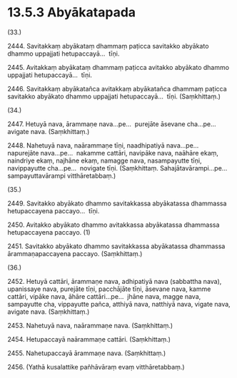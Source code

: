 

# 13.5.3 Abyākatapada




(33.)

2444\. Savitakkaṃ abyākataṃ dhammaṃ paṭicca savitakko abyākato dhammo uppajjati hetupaccayā…  tīṇi.

2445\. Avitakkaṃ abyākataṃ dhammaṃ paṭicca avitakko abyākato dhammo uppajjati hetupaccayā…  tīṇi.

2446\. Savitakkaṃ abyākatañca avitakkaṃ abyākatañca dhammaṃ paṭicca savitakko abyākato dhammo uppajjati hetupaccayā…  tīṇi. (Saṃkhittaṃ.)

(34.)

2447\. Hetuyā nava, ārammaṇe nava…pe…  purejāte āsevane cha…pe…  avigate nava. (Saṃkhittaṃ.)

2448\. Nahetuyā nava, naārammaṇe tīṇi, naadhipatiyā nava…pe…  napurejāte nava…pe…  nakamme cattāri, navipāke nava, naāhāre ekaṃ, naindriye ekaṃ, najhāne ekaṃ, namagge nava, nasampayutte tīṇi, navippayutte cha…pe…  novigate tīṇi. (Saṃkhittaṃ. Sahajātavārampi…pe…  sampayuttavārampi vitthāretabbaṃ.)

(35.)

2449\. Savitakko abyākato dhammo savitakkassa abyākatassa dhammassa hetupaccayena paccayo…  tīṇi.

2450\. Avitakko abyākato dhammo avitakkassa abyākatassa dhammassa hetupaccayena paccayo. (1)

2451\. Savitakko abyākato dhammo savitakkassa abyākatassa dhammassa ārammaṇapaccayena paccayo. (Saṃkhittaṃ.)

(36.)

2452\. Hetuyā cattāri, ārammaṇe nava, adhipatiyā nava (sabbattha nava), upanissaye nava, purejāte tīṇi, pacchājāte tīṇi, āsevane nava, kamme cattāri, vipāke nava, āhāre cattāri…pe…  jhāne nava, magge nava, sampayutte cha, vippayutte pañca, atthiyā nava, natthiyā nava, vigate nava, avigate nava. (Saṃkhittaṃ.)

2453\. Nahetuyā nava, naārammaṇe nava. (Saṃkhittaṃ.)

2454\. Hetupaccayā naārammaṇe cattāri. (Saṃkhittaṃ.)

2455\. Nahetupaccayā ārammaṇe nava. (Saṃkhittaṃ.)

2456\. (Yathā kusalattike pañhāvāraṃ evaṃ vitthāretabbaṃ.)



